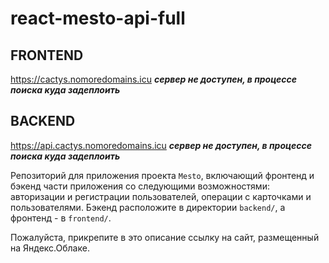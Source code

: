 # react-mesto-api-full
## FRONTEND
https://cactys.nomoredomains.icu ***сервер не доступен, в процессе поиска куда задеплоить***
## BACKEND
https://api.cactys.nomoredomains.icu ***сервер не доступен, в процессе поиска куда задеплоить***

Репозиторий для приложения проекта `Mesto`, включающий фронтенд и бэкенд части приложения со следующими возможностями: авторизации и регистрации пользователей, операции с карточками и пользователями. Бэкенд расположите в директории `backend/`, а фронтенд - в `frontend/`. 
  
Пожалуйста, прикрепите в это описание ссылку на сайт, размещенный на Яндекс.Облаке.
